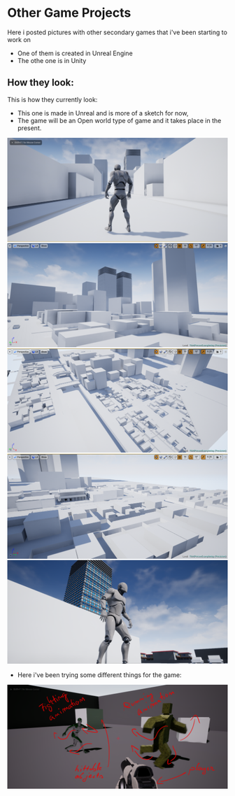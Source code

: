 # Other Game Projects

Here i posted pictures with other secondary games that i've been starting to work on
* One of them is created in Unreal Engine 
* The othe one is in Unity

## How they look:

This is how they currently look:

* This one is made in Unreal and is more of a sketch for now,
* The game will be an Open world type of game and it takes place in the present.

![alt text](https://github.com/andrei-voia/other_game_projects/blob/master/proj2/Screenshot_4.png "map")
![alt text](https://github.com/andrei-voia/other_game_projects/blob/master/proj2/Screenshot_7.png "map")
![alt text](https://github.com/andrei-voia/other_game_projects/blob/master/proj2/Screenshot_8.png "map")
![alt text](https://github.com/andrei-voia/other_game_projects/blob/master/proj2/Screenshot_6.png "map")
![alt text](https://github.com/andrei-voia/other_game_projects/blob/master/proj2/Screenshot_5.png "map")

* Here i've been trying some different things for the game:

![alt text](https://github.com/andrei-voia/other_game_projects/blob/master/proj2/Screenshot_9.png "map")
